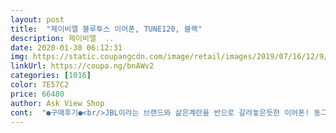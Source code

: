 ```yaml
---
layout: post 
title:  "제이비엘 블루투스 이어폰, TUNE120, 블랙" 
description: 제이비엘  ..
date: 2020-01-30 06:12:31 
img: https://static.coupangcdn.com/image/retail/images/2019/07/16/12/9/e191f1e9-30fd-4159-85a9-9013c13e5c0c.jpg 
linkUrl: https://coupa.ng/bnAWv2 
categories: [1016] 
color: 7E57C2 
price: 66480 
author: Ask View Shop 
cont:  "●구매후기●<br/>JBL이라는 브랜드와 삶은계란을 반으로 갈라놓은듯한 이어폰! 동그란 충전 케이스가 마음에 쏙 들었습니다.<br/><br/>가격이 처음보다 많이 다운 되었네요~^^<br/>갤럭시 버즈와 고민하다가 가격이 좀 더 저렴한 jbl이어폰을 선택하게 되었습니다.<br/>  이 이어폰을 약 일주일간 사용해봤는데요.<br/>  제가 귓구멍이 작은 편이라 에어팟같은 경우도 자꾸 빠지는데 jbl 이어폰 스몰로 바꿔서 사용하니 잘 맞고 안빠져요.<br/>  크기와 무게가 버즈나 에어팟에 비해 크고 무겁기는 하지만 일상생활에서 부담가는 정도는 아닙니다.<br/> 스피커로 유명한 회사인 만큼 음질은 괜찮은 것 같아요.<br/> 음악을 들을 때 약간의 노이즈가 들리기는 하는데 그렇게 신경쓰이는  부분은 아니고, 음악과 음악 사이 기계음이 작게 들리는데 그것 또한 집중하지 않으면 잘 들리지 않습니다.<br/>  음악을 한칸으로 들어도 크게 잘 들려요.<br/> 배터리도 한번 충전하면 은근 오래가고, 외부 소음 차단도 좋아서 시끄러운 공간에 있을때나 집중하고 싶을 때 유용할것같아요.<br/> 통화 할 때 크게 말하지 않아도 상대방이 잘 들린다고 하고, 상대방의 목소리도 잘 들립니다.<br/> 편리하고 아주 좋아요.<br/>  단점은 제가 학생이라 이어폰을 끼고 인강을 듣는 시간이 많은데 그 때 영상과 오디오의 타이밍이 잘 안맞는게 불편하네요.<br/> 인강외에도 유*브 동영상 같은 경우나 타자를 칠 때,  휴대폰 화면 켜고 끌 때 소리가 더 늦게 들립니다.<br/> 블루투스로 연결하기 때문에 이런 딜레이는 불편하더라도 안고 가야 하는 부분인 것 같아요.<br/>  또한 오른쪽으로만 블루투스 페어링이 가능하기 때문에 양쪽을 따로 쓸 수 없어요.<br/>  귀가 아프거나 한쪽만 끼고 싶을 때는 오른쪽만 사용해야합니다.<br/><br/>그리고 역시 JBL입니다.<br/> 사운드 하나는 기가 막힙니다.<br/><br/>디자인도 참 잘 만든 제품이에요<br/>마이크가 오른쪽 이어폰 상단에 작게 하나 있는데요.<br/><br/>몇달이 지난 지금까지도 잘 사용하고 있어요<br/>무선이어폰을 선물하려고 이리저리 서치하던 와중에 딱 이제품이 눈에 들어 왔습니다.<br/><br/>브랜드 있고 가격 저렴한 (가성비 갑) 무선 이어폰 구입을 희망하신다면 jbl 무선이어폰 추천드립니다!<br/>사람마다 차이가 있겠지만 착용감도 좋습니다.<br/><br/>여자친구가 사용하는 유선 이어폰이 드디어 갈때까지 가버려서 이어폰이 필요하던 차에<br/>여자친구도 맘에 들어하고 너무 좋아해서 만족합니다.<br/><br/>음악 감상용으로 만 쓰실분에게는 강추입니다!<br/>음질도 그렇고<br/>저는 남편 선물용으로 구매했었고<br/>저음역대가 조금 강조 된듯하구요.<br/><br/>주변소리는 정말 크게 잘들리는데 정작 잘들려야 하는 사용자 목소리는 거의 잘 안들리더라구요.<br/><br/>지난 주말 화이트데이를 맞아 선물용으로 구입했는데요.<br/><br/>한가지 단점으로는 전화품질이 그리 썩 좋지는 않은거 같아요.<br/><br/>한번충전에 4시간 쓸 수 있고 충전 케이스로 최대 12시간까지 사용가능하다고 합니다.<br/><br/>" 
---
```

